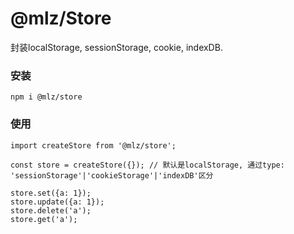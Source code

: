 # @mlz/Store
封装localStorage, sessionStorage, cookie, indexDB.

### 安装
```
npm i @mlz/store
```

### 使用
```
import createStore from '@mlz/store';

const store = createStore({}); // 默认是localStorage, 通过type: 'sessionStorage'|'cookieStorage'|'indexDB'区分

store.set({a: 1});
store.update({a: 1});
store.delete('a');
store.get('a');
```




